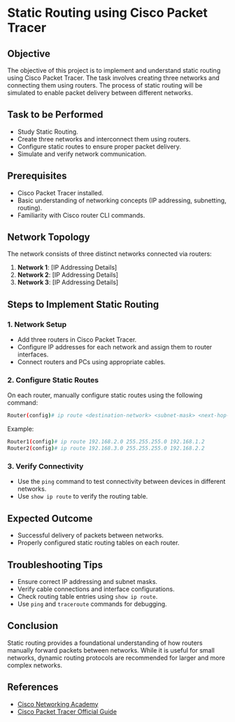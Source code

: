 # Static Routing using Cisco Packet Tracer
## Objective
The objective of this project is to implement and understand static routing using Cisco Packet Tracer. The task involves creating three networks and connecting them using routers. The process of static routing will be simulated to enable packet delivery between different networks.
## Task to be Performed
- Study Static Routing.
- Create three networks and interconnect them using routers.
- Configure static routes to ensure proper packet delivery.
- Simulate and verify network communication.

## Prerequisites
- Cisco Packet Tracer installed.
- Basic understanding of networking concepts (IP addressing, subnetting, routing).
- Familiarity with Cisco router CLI commands.

## Network Topology
The network consists of three distinct networks connected via routers:
1. **Network 1**: [IP Addressing Details]
2. **Network 2**: [IP Addressing Details]
3. **Network 3**: [IP Addressing Details]

## Steps to Implement Static Routing
### 1. Network Setup
- Add three routers in Cisco Packet Tracer.
- Configure IP addresses for each network and assign them to router interfaces.
- Connect routers and PCs using appropriate cables.

### 2. Configure Static Routes
On each router, manually configure static routes using the following command:
```bash
Router(config)# ip route <destination-network> <subnet-mask> <next-hop-IP>
```
Example:
```bash
Router1(config)# ip route 192.168.2.0 255.255.255.0 192.168.1.2
Router2(config)# ip route 192.168.3.0 255.255.255.0 192.168.2.2
```

### 3. Verify Connectivity
- Use the `ping` command to test connectivity between devices in different networks.
- Use `show ip route` to verify the routing table.

## Expected Outcome
- Successful delivery of packets between networks.
- Properly configured static routing tables on each router.

## Troubleshooting Tips
- Ensure correct IP addressing and subnet masks.
- Verify cable connections and interface configurations.
- Check routing table entries using `show ip route`.
- Use `ping` and `traceroute` commands for debugging.

## Conclusion
Static routing provides a foundational understanding of how routers manually forward packets between networks. While it is useful for small networks, dynamic routing protocols are recommended for larger and more complex networks.

## References
- [Cisco Networking Academy](https://www.netacad.com/)
- [Cisco Packet Tracer Official Guide](https://www.cisco.com/)
